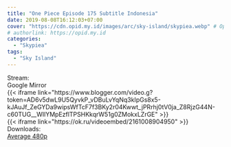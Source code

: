 ```yaml
---
title: "One Piece Episode 175 Subtitle Indonesia"
date: 2019-08-08T16:12:03+07:00
cover: "https://cdn.opid.my.id/images/arc/sky-island/skypiea.webp" # Optional, cover
# authorlink: https://opid.my.id
categories:
  - "Skypiea"
tags:
  - "Sky Island"
---
```

<div class="ui menu violet borderless inverted">
  <div class="header item active">
        Stream:
    </div>
  <a class="active item" data-tab="google">
    <i class="google drive icon"></i> Google
  </a>
  <a class="item nounderline" data-tab="mirror">
    <i class="odnoklassniki icon"></i> Mirror
  </a>
</div>
<div class="ui bottom attached tab segment active" style="border:0 !important;" data-tab="google">
{{< iframe link="https://www.blogger.com/video.g?token=AD6v5dwL9U5QyvkP_vDBuLvYqNq3kIpGs8x5-kJAuJf_ZeGYDa9wipsWfTcF7f3BKy2r04Kwwt_jPRrhj0tV0ja_Z8RjzG44N-c60TUG__WIlYMpEzflTPSHKkqrW51g0ZMokxLZrGE" >}}
</div>
<div class="ui bottom attached tab segment" style="border:0 !important;" data-tab="mirror">
{{< iframe link="https://ok.ru/videoembed/2161008904950" >}}
</div>
<div class="ui menu violet borderless inverted">
  <div class="header item active">
        Downloads:
    </div>
  <a class="item nounderline" href="https://ouo.io/pDjxnv" target="_blank" rel="dofollow"><i class="google drive icon"></i>
    Average 480p</a>
</div>